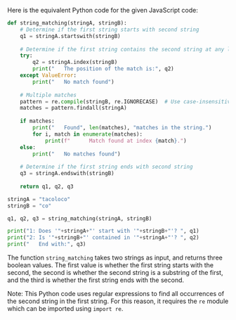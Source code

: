 Here is the equivalent Python code for the given JavaScript code:

```python
def string_matching(stringA, stringB):
    # Determine if the first string starts with second string
    q1 = stringA.startswith(stringB)
    
    # Determine if the first string contains the second string at any location
    try:
        q2 = stringA.index(stringB)
        print("   The position of the match is:", q2)
    except ValueError:
        print("   No match found")
        
    # Multiple matches
    pattern = re.compile(stringB, re.IGNORECASE)  # Use case-insensitive search
    matches = pattern.findall(stringA)
    
    if matches:
        print("   Found", len(matches), "matches in the string.")
        for i, match in enumerate(matches):
            print(f"      Match found at index {match}.")
    else:
        print("   No matches found")
        
    # Determine if the first string ends with second string
    q3 = stringA.endswith(stringB)
    
    return q1, q2, q3

stringA = "tacoloco"
stringB = "co"

q1, q2, q3 = string_matching(stringA, stringB)

print("1: Does '"+stringA+"' start with '"+stringB+"'? ", q1)
print("2: Is '"+stringB+"' contained in '"+stringA+"'? ", q2)
print("   End with:", q3)
```
The function `string_matching` takes two strings as input, and returns three boolean values. The first value is whether the first string starts with the second, the second is whether the second string is a substring of the first, and the third is whether the first string ends with the second.

Note: This Python code uses regular expressions to find all occurrences of the second string in the first string. For this reason, it requires the `re` module which can be imported using `import re`.
